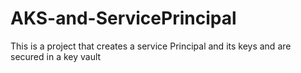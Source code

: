 # AKS-and-ServicePrincipal
This is a project that creates a service Principal and its keys and are secured in a key vault
